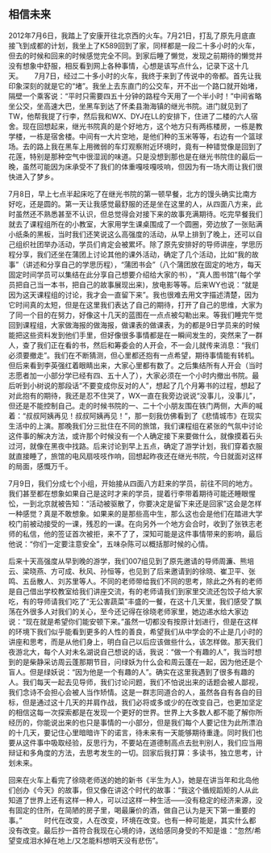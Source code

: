 ## 相信未来

2012年7月6日，我踏上了安康开往北京西的火车。7月21日，打乱了原先月底直接飞到成都的计划，我坐上了K589回到了家，同样都是一段二十多小时的火车，但去的时候和回来的时候感觉完全不同。到家后睡了懒觉，发现之前期待的懒觉并没有想象中舒服，相反看到网上各种事情，心想是该写点什么，记录下这十几天。 
   
7月7日，经过二十多小时的火车，我终于来到了传说中的帝都。首先让我印象深刻的就是它的“堵”。我坐上去东直门的公交车，开不出一个路口就开始堵，隔壁一个乘客说：“平时只需要四五十分钟的路程今天用了一个半小时！”中间省略坐公交，坐高速大巴，坐黑车到达了怀柔县渤海镇的继光书院。进门就见到了TW，他帮我提了行李，然后我和WX、DYJ在LL的安排下，住进了二楼的六人宿舍。现在回想起来，继光书院真的是个好地方，这个地方只有两栋楼房，一栋是教学楼，一栋是宿舍楼。中间有一大片空地，是他们种的玉米等等，右边有一个篮球场。去的路上我在黑车上用微弱的车灯观察附近环境时，竟有一种错觉像是回到了花莲，特别是那种空气中很湿润的味道。只是没想到那也是在继光书院住的最后一晚，虽然可能因为床承受不了我们的体重嘎吱嘎吱响，但因为有一场大雨让我们很快进入了梦乡。 

7月8日，早上七点半起床吃了在继光书院的第一顿早餐，北方的馒头确实比南方好吃，还是圆的。第一天让我感觉最舒服的还是坐在这里的人，从四面八方来，此时虽然还不熟悉甚至不认识，但总觉得会对接下来的故事充满期待。吃完早餐我们就去了课程组所在的小教室，大家用学生课桌围成了一个圆圈，旁边放了一张贴满小纸条的黑板，当时我们还笑说这么高强度的活动，从早上排到了晚上，还可以自己组织社团举办活动，学员们肯定会被累坏。除了原先安排好的导师讲座，学思历程分享，我们还坐在蒲团上讨论其他的课外活动，确定了几个活动，比如“我的故事”（讲述和分享自己的学思历程），“蒲团书会”（八个蒲团放在固定的地方，每天固定时间学员可以集结在此分享自己想要介绍给大家的书），“真人图书馆”(每个学员把自己当一本书，把自己的故事展现出来)，放电影等等。后来WY也说：“就是因为这天课程组的讨论，我才会一直留下来”。我也很难去用文字描述清楚，因为它时间真的太短，但是在这里我们表达了自己的期待，打开了自己的思维，大家为了同一个目的在努力，好像这十几天的蓝图在一点点被勾勒出来。等我们睡完午觉回到课程组，大家做海报的做海报，做课表的做课表，为的都是9日学员来的时候能把这些资料发到他们手里，但好像很多事情都是在一瞬间发生的，突然来了一群人，查了我们正在看的书，然后和筹委会的人开会，不一会儿就传来消息：“我们必须要撤走”。我们在不断猜测，但心里都还抱有一点希望，期待事情能有转机。但后来看到李英强红着眼睛出来，大家心里都有数了。之后集结所有人开会（当时志愿者加一小部分学已经有四、五十人了），大家必须在一个小时内撤出书院。最后听到小树说的那段话“不要变成你反对的人”，想起了几个月筹书的过程，想起了对此抱有的期待，我还是忍不住哭了，WX一直在我旁边说说“没事儿，没事儿”，但还是不能控制自己。走的时候书院的一、二十个小朋友围在铁门两侧，大声的喊着：“叔叔阿姨再见！叔叔阿姨再见！”，那一刻我仿佛看到了《悲情城市》在现实生活中的上演。那晚我们分三批住在不同的旅馆，我们课程组在紧张的气氛中讨论这件事的解决方法，或许那个时候没有一个人确定接下来要做什么，就像摸着石头过河，就像在黑夜中找路。后来讨论到早上五点，确定了游学计划，我们穿着衣服就直接睡了，旅馆的电风扇吱吱作响，回想起昨夜还在继光书院，今日就面对这样的局面，感慨万千。 

7月9日，我们分成七个小组，开始接从四面八方赶来的学员，前往不同的地方。我们甚至都在想象如果自己是这时才来的学员，提着行李带着期待可能还睡眼惺忪，一到北京就被告知：“活动被驱散了，你要决定是留下来还是回家”这会是怎样一种感觉？真是不敢想象。如果来的是那些高中生，那么这也会是他们在踏进大学校门前被动接受的一课，残忍的一课。在向另外一个地方会合时，收到了张铁志老师的私信，他的签证首次被拒，来不了了，深知可能是这件事情带来的影响，最后他说：“你们一定要注意安全”，五味杂陈可以概括那时候的心情。 

后来十天高强度从早到晚的游学，我们007组见到了原先邀请的导师周濂、熊培云、梁晓燕、方可成、秋风、孙恒等，也见到了后来邀请到的徐晓、崔卫平、张鸣、五岳散人、刘苏里等人。不同的老师带给我们不同的思考，除此之外有的老师是自己借出学校教室给我们讲座交流，有的老师请我们到家里交流还包饺子给大家吃，有的导师请我们吃了“无公害蔬菜”丰盛的一餐，在这十几天里，我们感受了飘荡在外很多人对我们的关心，至今还记得在徐晓老师家里，她边递水给大家边说：“现在就是希望你们能安顿下来。”虽然一切都没有按原计划进行，但是在这样的环境下我们似乎能看到更多的人性的善良，希望我们从中学会的不止是几小时的讲座和思考，而是从他们身上，明白自己以后应该做些什么，该怎样做。那天我们夜游北大，每个人对未名湖说自己想说的话，我说：“做一个有趣的人”，我当时想到的是柴静采访周云蓬那期节目，问绿妖为什么会和周云蓬在一起，因为他还是个盲人。但是绿妖说：“因为他是一个有趣的人”。确实在这里我遇到了很多有趣的人。我们每天一起去见导师，我们讨论问题，我们不怕说出来的话题会被人鄙视，我们念诗不会担心会被人当作矫情。这是一群志同道合的人，虽然各自有各自的目标，但是通过这十几天的并肩作战，我们必将或多或少的在改变自己，也更加坚定的相信这每一次探索都是在发现一个更好的世界。世界上大多数人都不能了解你所经历的，你能说出来的也只是事情的一小部分，但是我们每个人要记住为此所漂泊的十几天，要记住心里暗暗许下的诺言，待未来有一天能够期待重逢。同时我们也要从这件事中吸取经验，反思行为，不要站在道德制高点去批判别人，我们应当用辩证和多角度的方法，去思考发生的一切。回家后我打算：多读书，独立思考，计划未来。 

回来在火车上看完了徐晓老师送的她的新书《半生为人》，她是在讲当年和北岛他们创办《今天》的故事，但又像在讲这个时代的故事：“我这个循规蹈矩的人从此知道了世界上还有这样一种人，可以过这样一种生活——没有稳定的经济来源，没有固定的住所，在简陋的房子里，喝最廉价的酒，做自己认为是天下第一重要的事。” 
　　 
时代在改变，人在改变，环境在改变。也有一种可能是，其实什么都没有改变。最后抄一首符合我现在心境的诗，送给感同身受的不知是谁：“忽然/希望变成泪水掉在地上/又怎能料想明天没有悲伤”。
